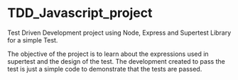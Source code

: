 # TDD_Javascript_project
Test Driven Development project using Node, Express and Supertest Library for a simple Test.  

The objective of the project is to learn about the expressions used in supertest and the design of the test. The development created to pass the test is just a simple code to demonstrate that the tests are passed.

